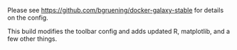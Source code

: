 Please see <https://github.com/bgruening/docker-galaxy-stable> for details on the config.

This build modifies the toolbar config and adds updated R, matplotlib, and a few other things.

